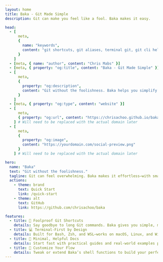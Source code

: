 ```yaml
---
layout: home
title: Baka - Git Made Simple
description: Git can make you feel like a fool. Baka makes it easy.

head:
  - [
      meta,
      {
        name: "keywords",
        content: "git shortcuts, git aliases, terminal git, git cli helper, baka git, git workflow tool"
      }
    ]
  - [meta, { name: "author", content: "Chris Mabs" }]
  - [meta, { property: "og:title", content: "Baka - Git Made Simple" }]
  - [
      meta,
      {
        property: "og:description",
        content: "Git without the foolishness. Baka helps you simplify and streamline your Git workflow with intuitive CLI shortcuts."
      }
    ]
  - [meta, { property: "og:type", content: "website" }]
  - [
      meta,
      { property: "og:url", content: "https://chrisachoo.github.io/baka/" }
    ] # Will need to be replaced with the actual domain later
  - [
      meta,
      {
        property: "og:image",
        content: "https://yourdomain.com/social-preview.png"
      }
    ] # Will need to be replaced with the actual domain later

hero:
  name: "Baka"
  text: "Git without the foolishness."
  tagline: Git can feel overwhelming. Baka makes it effortless—with smart shortcuts, safer commands, and customizable workflows.
  actions:
    - theme: brand
      text: Quick Start
      link: /quick-start
    - theme: alt
      text: GitHub
      link: https://github.com/chrisachoo/baka

features:
  - title: 🚀 Foolproof Git Shortcuts
    details: Say goodbye to long Git commands. Baka gives you simple, memorable aliases like `gco`, `gs`, and `ga`.
  - title: 💻 Terminal-First by Design
    details: Built for Bash, Zsh, and WSL—works on macOS, Linux, and Windows.
  - title: 📖 Minimal, Helpful Docs
    details: Start fast with practical guides and real-world examples powered by VitePress.
  - title: 🔧 Customize Your Flow
    details: Tweak or extend Baka’s shell functions to build your perfect Git workflow.
---
```

